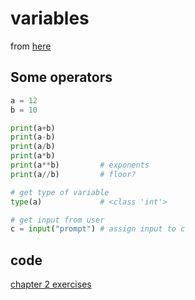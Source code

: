 # variables

from [here](https://www.py4e.com/html3/02-variables)

## Some operators

```python
a = 12
b = 10

print(a+b)
print(a-b)
print(a/b)
print(a*b)
print(a**b)         # exponents
print(a//b)         # floor?

# get type of variable
type(a)             # <class 'int'>

# get input from user
c = input("prompt") # assign input to c
```

## code

[chapter 2 exercises](02variable.py)

